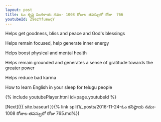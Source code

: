 ```yaml
---
layout: post
title: ఓం కృష్ణ పింగళాయ నమః- 1008 రోజుల తపస్సులో రోజు  766
youtubeId: Z9ezYfuewqY
---
```

 
 
Helps get goodness, bliss and peace and God's blessings
 
Helps remain focused, help generate inner energy 
 
Helps boost physical and mental health 
 
Helps remain grounded and generates a sense of gratitude towards the greater power 
 
Helps reduce bad karma
 
How to learn English in your sleep for telugu people
 
 
 
 


{% include youtubePlayer.html id=page.youtubeId %}
 
[Next]({{ site.baseurl }}{% link split1/_posts/2016-11-24-ఓం కనిష్ఠాయ నమః- 1008 రోజుల తపస్సులో రోజు  765.md%})
 
